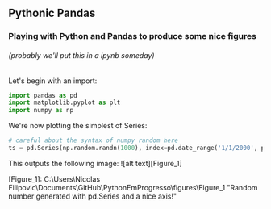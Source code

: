 ## Pythonic Pandas
### Playing with Python and Pandas to produce some nice figures
###### (probably we'll put this in a ipynb someday)

Let's begin with an import:

```python
import pandas as pd
import matplotlib.pyplot as plt
import numpy as np
```

We're now plotting the simplest of Series:

```python
# careful about the syntax of numpy random here
ts = pd.Series(np.random.randn(1000), index=pd.date_range('1/1/2000', periods=1000))
```

This outputs the following image:
![alt text][Figure_1]




[Figure_1]: C:\Users\Nicolas Filipovic\Documents\GitHub\PythonEmProgresso\figures\Figure_1 "Random number generated with pd.Series and a nice axis!"


